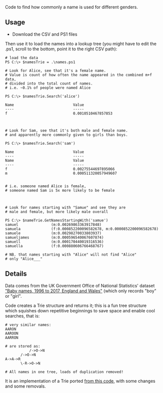 Code to find how commonly a name is used for different genders.

## Usage

- Download the CSV and PS1 files

Then use it to load the names into a lookup tree (you might have to edit the .ps1, scroll to the bottom, point it to the right CSV path):

```
# load the data
PS C:\> $namesTrie = .\names.ps1

# Look for Alice, see that it's a female name.
# Value is count of how often the name appeared in the combined m+f data, 
# divided into the total count of names.
# i.e. ~0.1% of people were named Alice

PS C:\> $namesTrie.Search('alice')

Name                           Value
----                           -----
f                              0.0010510467857853



# Look for Sam, see that it's both male and female name.
# and apparently more commonly given to girls than boys.

PS C:\> $namesTrie.Search('sam')

Name                           Value
----                           -----
Name                           Value
----                           -----
f                              0.00275544697895066
m                              0.000511320057949607


# i.e. someone named Alice is female, 
# someone named Sam is 5x more likely to be female



# Look for names starting with "Samue" and see they are
# male and female, but more likely male overall

PS C:\> $nameTrie.GetNamesStartingWith('samue')
samuel               (m:0.00269863363917848)
samuela              (f:0.000852200096582678, m:0.0000852200096582678)
samuele              (m:0.00298270033803937)
samueljames          (m:0.000596540067607874)
samuell              (m:0.000170440019316536)
samuella             (f:0.000880606766468767)

# NB. that names starting with "Alice" will not find "Alice"
# only "Alice___"
```


## Details

Data comes from the UK Government Office of National Statistics' dataset
["Baby names, 1996 to 2017, England and Wales"](
https://www.ons.gov.uk/peoplepopulationandcommunity/birthsdeathsandmarriages/livebirths/adhocs/009010babynames1996to2017englandandwales)
(which only records "boy" or "girl".


Code creates a Trie structure and returns it;
this is a fun tree structure which squishes down repetitive
beginnings to save space and enable cool searches, that is:

```
# very similar names:
AARON
AAROON
AARRON

# are stored as:
           /->O->N
       /->O->N
A->A->R
       \-R->O->N

# All names in one tree, loads of duplication removed!
```

It is an implementation of a Trie ported [from this code](https://visualstudiomagazine.com/articles/2015/10/20/text-pattern-search-trie-class-net.aspx), with some changes and some removals.



